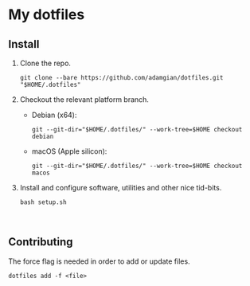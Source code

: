# My dotfiles


## Install

1. Clone the repo.
    ```shell
    git clone --bare https://github.com/adamgian/dotfiles.git "$HOME/.dotfiles"
    ```
    
2. Checkout the relevant platform branch.
    - Debian (x64):
        ```shell
        git --git-dir="$HOME/.dotfiles/" --work-tree=$HOME checkout debian
        ```
        
    - macOS (Apple silicon):
        ```shell
        git --git-dir="$HOME/.dotfiles/" --work-tree=$HOME checkout macos
        ```
        
3. Install and configure software, utilities and other nice tid-bits.
    ```shell
    bash setup.sh
    ```
<br>


## Contributing

The force flag is needed in order to add or update files.

```shell
dotfiles add -f <file>
```
